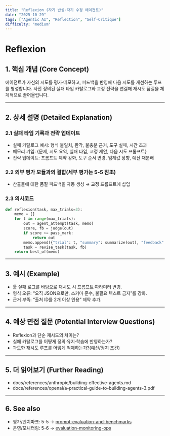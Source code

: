 ```yaml
---
title: "Reflexion (자기 반성·자기 수정 에이전트)"
date: "2025-10-29"
tags: ["Agentic AI", "Reflection", "Self-Critique"]
difficulty: "medium"
---
```


# Reflexion

## 1. 핵심 개념 (Core Concept)

에이전트가 자신의 시도를 평가·메모하고, 피드백을 반영해 다음 시도를 개선하는 루프를 형성합니다. 사전 정의된 실패 타입 카탈로그와 교정 전략을 연결해 재시도 품질을 체계적으로 끌어올립니다.

---

## 2. 상세 설명 (Detailed Explanation)

### 2.1 실패 타입 기록과 전략 업데이트
- 실패 카탈로그 예시: 형식 불일치, 환각, 불충분 근거, 도구 실패, 시간 초과
- 메모리 기입: {문제, 시도 요약, 실패 타입, 교정 제안, 다음 시도 프롬프트}
- 전략 업데이트: 프롬프트 제약 강화, 도구 순서 변경, 임계값 상향, 예산 재분배

### 2.2 외부 평가 모듈과의 결합(세부 평가는 5-5 참조)
- 산출물에 대한 품질 피드백을 자동 생성 → 교정 프롬프트에 삽입

### 2.3 의사코드
```python
def reflexion(task, max_trials=3):
    memo = []
    for t in range(max_trials):
        out = agent_attempt(task, memo)
        score, fb = judge(out)
        if score >= pass_mark:
            return out
        memo.append({"trial": t, "summary": summarize(out), "feedback": fb})
        task = revise_task(task, fb)
    return best_of(memo)
```

---

## 3. 예시 (Example)

- 툴 실패 로그를 바탕으로 재시도 시 프롬프트·파라미터 변경.
- 형식 오류: “오직 JSON으로만, 스키마 준수, 불필요 텍스트 금지”를 강화.
- 근거 부족: “출처 ID를 2개 이상 인용” 제약 추가.

---

## 4. 예상 면접 질문 (Potential Interview Questions)

- Reflexion과 단순 재시도의 차이는?
- 실패 카탈로그를 어떻게 정의·유지·학습에 반영하는가?
- 과도한 재시도 루프를 어떻게 억제하는가?(예산/정지 조건)

---

## 5. 더 읽어보기 (Further Reading)

- docs/references/anthropic/building-effective-agents.md
- docs/references/openai/a-practical-guide-to-building-agents-3.pdf

---

## 6. See also

- 평가/벤치마크: 5-5 → [prompt-evaluation-and-benchmarks](../5-5-프롬프트-엔지니어링-and-평가/prompt-evaluation-and-benchmarks.md)
- 운영/모니터링: 5-6 → [evaluation-monitoring-ops](../5-6-agentops-운영-and-자동화/evaluation-monitoring-ops.md)
